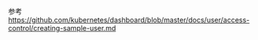 参考
https://github.com/kubernetes/dashboard/blob/master/docs/user/access-control/creating-sample-user.md